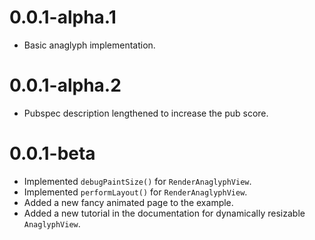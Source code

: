 # 0.0.1-alpha.1

- Basic anaglyph implementation.

# 0.0.1-alpha.2

- Pubspec description lengthened to increase the pub score.

# 0.0.1-beta

- Implemented `debugPaintSize()` for `RenderAnaglyphView`.
- Implemented `performLayout()` for `RenderAnaglyphView`.
- Added a new fancy animated page to the example.
- Added a new tutorial in the documentation for dynamically resizable `AnaglyphView`.
